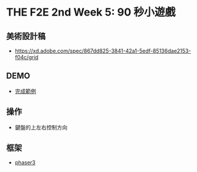 # THE F2E 2nd Week 5: 90 秒小遊戲

## 美術設計稿
- https://xd.adobe.com/spec/867dd825-3841-42a1-5edf-85136dae2153-f04c/grid

## DEMO
 - [完成範例](https://guanwha.github.io/f2e2019-week5-90sgamesimple/)

## 操作
 - 鍵盤的上左右控制方向

## 框架
 - [phaser3](https://phaser.io/)
